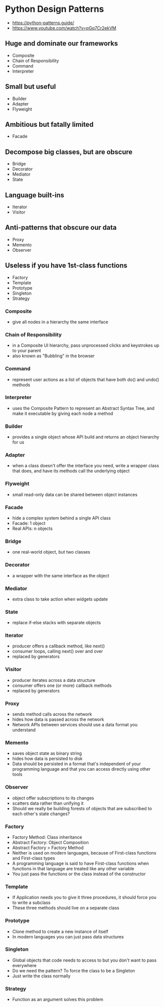 # Python Design Patterns

- <https://python-patterns.guide/>
- <https://www.youtube.com/watch?v=pGq7Cr2ekVM>

## Huge and dominate our frameworks

- Composite
- Chain of Responsibility
- Command
- Interpreter

## Small but useful

- Builder
- Adapter
- Flyweight

## Ambitious but fatally limited

- Facade

## Decompose big classes, but are obscure

- Bridge
- Decorator
- Mediator
- State

## Language built-ins

- Iterator
- Visitor

## Anti-patterns that obscure our data

- Proxy
- Memento
- Observer

## Useless if you have 1st-class functions

- Factory
- Template
- Prototype
- Singleton
- Strategy

### Composite

- give all nodes in a hierarchy the same interface

### Chain of Responsibility

- in a Composite UI hierarchy, pass unprocessed clicks and keystrokes up to your parent
- also known as "Bubbling" in the browser

### Command

- represent user actions as a list of objects that have both do() and undo() methods

### Interpreter

- uses the Composite Pattern to represent an Abstract Syntax Tree, and make it executable by giving each node a method

### Builder

- provides a single object whose API build and returns an object hierarchy for us

### Adapter

- when a class doesn't offer the interface you need, write a wrapper class that does, and have its methods call the underlying object

### Flyweight

- small read-only data can be shared between object instances

### Facade

- hide a complex system behind a single API class
- Facade: 1 object
- Real APIs: n objects

### Bridge

- one real-world object, but two classes

### Decorator

- a wrapper with the same interface as the object

### Mediator

- extra class to take action when widgets update

### State

- replace if-else stacks with separate objects

### Iterator

- producer offers a callback method, like next()
- consumer loops, calling next() over and over
- replaced by generators

### Visitor

- producer iterates across a data structure
- consumer offers one (or more) callback methods
- replaced by generators

### Proxy

- sends method calls across the network
- hides how data is passed across the network
- Network APIs between services should use a data format you understand

### Memento

- saves object state as binary string
- hides how data is persisted to disk
- Data should be persisted in a format that's independent of your programming language and that you can access directly using other tools

### Observer

- object offer subscriptions to its changes
- scatters data rather than unifying it
- Should we really be building forests of objects that are subscribed to each other's state changes?

### Factory

- Factory Method: Class inheritance
- Abstract Factory: Object Composition
- Abstract Factory > Factory Method
- Neither is used on modern languages, because of First-class functions and First-class types
- A programming language is said to have First-class functions when functions in that language are treated like any other variable
- You just pass the functions or the class instead of the constructor

### Template

- If Application needs you to give it three procedures, it should force you to write a subclass
- These three methods should live on a separate class

### Prototype

- Clone method to create a new instance of itself
- In modern languages you can just pass data structures

### Singleton

- Global objects that code needs to access to but you don't want to pass everywhere
- Do we need the pattern? To force the class to be a Singleton
- Just write the class normally

### Strategy

- Function as an argument solves this problem
